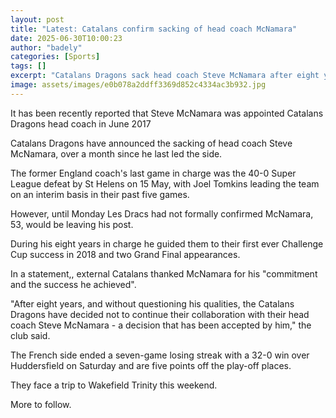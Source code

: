 ```yaml
---
layout: post
title: "Latest: Catalans confirm sacking of head coach McNamara"
date: 2025-06-30T10:00:23
author: "badely"
categories: [Sports]
tags: []
excerpt: "Catalans Dragons sack head coach Steve McNamara after eight years in charge."
image: assets/images/e0b078a2ddff3369d852c4334ac3b932.jpg
---
```


It has been recently reported that Steve McNamara was appointed Catalans Dragons head coach in June 2017

Catalans Dragons have announced the sacking of head coach Steve McNamara, over a month since he last led the side.

The former England coach's last game in charge was the 40-0 Super League defeat by St Helens on 15 May, with Joel Tomkins leading the team on an interim basis in their past five games.

However, until Monday Les Dracs had not formally confirmed McNamara, 53, would be leaving his post.

During his eight years in charge he guided them to their first ever Challenge Cup success in 2018 and two Grand Final appearances.

In a statement,, external Catalans thanked McNamara for his "commitment and the success he achieved".

"After eight years, and without questioning his qualities, the Catalans Dragons have decided not to continue their collaboration with their head coach Steve McNamara - a decision that has been accepted by him," the club said.

The French side ended a seven-game losing streak with a 32-0 win over Huddersfield on Saturday and are five points off the play-off places.

They face a trip to Wakefield Trinity this weekend.

More to follow.

